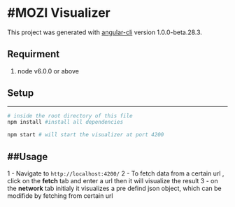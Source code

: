 #MOZI Visualizer
=========================
This project was generated with [angular-cli](https://github.com/angular/angular-cli) version 1.0.0-beta.28.3.

## Requirment
1. node v6.0.0 or above 


## Setup
-----------
```sh
# inside the root directory of this file
npm install #install all dependencies

npm start # will start the visualizer at port 4200
```

##Usage
---------------
1 - Navigate to `http://localhost:4200/`
2 - To fetch data from a certain url , click on the **fetch** tab and enter a url then it will visualize the result
3 - on the **network** tab initialy it visualizes a pre defind json object, which can be modifide by fetching from           certain url




